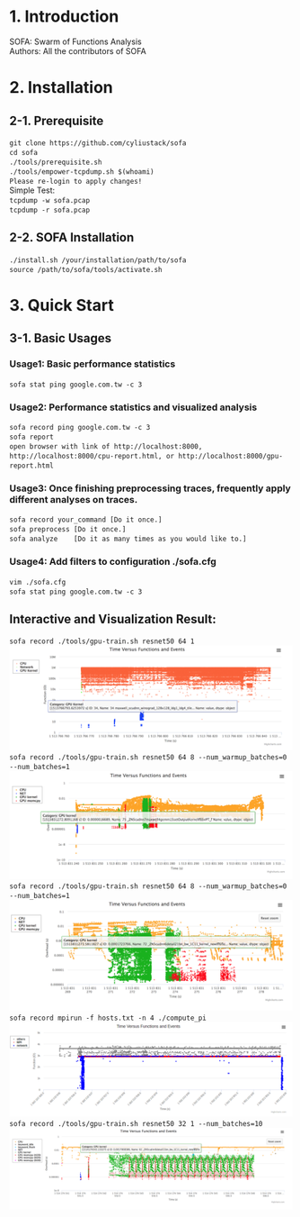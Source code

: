 # 1. Introduction
SOFA: Swarm of Functions Analysis  
Authors: All the contributors of SOFA

# 2. Installation 

## 2-1. Prerequisite
`git clone https://github.com/cyliustack/sofa`  
`cd sofa`  
`./tools/prerequisite.sh`   
`./tools/empower-tcpdump.sh $(whoami)`  
`Please re-login to apply changes!`  
Simple Test:  
`tcpdump -w sofa.pcap`  
`tcpdump -r sofa.pcap`  

## 2-2. SOFA Installation 
`./install.sh /your/installation/path/to/sofa`   
`source /path/to/sofa/tools/activate.sh`

# 3. Quick Start 

## 3-1. Basic Usages 
### Usage1: Basic performance statistics
`sofa stat ping google.com.tw -c 3`  
### Usage2: Performance statistics and visualized analysis
`sofa record ping google.com.tw -c 3`  
`sofa report`  
`open browser with link of http://localhost:8000, http://localhost:8000/cpu-report.html, or http://localhost:8000/gpu-report.html`  
### Usage3: Once finishing preprocessing traces, frequently apply different analyses on traces.
`sofa record your_command [Do it once.]`   
`sofa preprocess [Do it once.]`    
`sofa analyze    [Do it as many times as you would like to.]`
### Usage4: Add filters to configuration ./sofa.cfg
`vim ./sofa.cfg`  
`sofa stat ping google.com.tw -c 3`  



## Interactive and Visualization Result:  
`sofa record ./tools/gpu-train.sh resnet50 64 1`      
![Alt text](./figures/demo0.png)
`sofa record ./tools/gpu-train.sh resnet50 64 8 --num_warmup_batches=0 --num_batches=1`      
![Alt text](./figures/demo1.png)
`sofa record ./tools/gpu-train.sh resnet50 64 8 --num_warmup_batches=0 --num_batches=1`      
![Alt text](./figures/demo2.png)
`sofa record mpirun -f hosts.txt -n 4 ./compute_pi`   
![Alt text](./figures/demo3.png)
`sofa record ./tools/gpu-train.sh resnet50 32 1 --num_batches=10`      
![Alt text](./figures/demo4.png)





